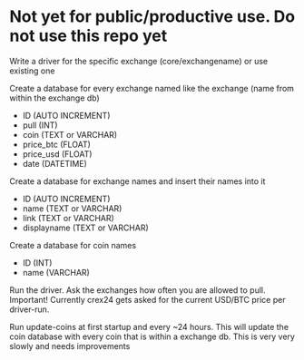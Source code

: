 # Not yet for public/productive use. Do not use this repo yet


Write a driver for the specific exchange (core/exchangename) or use existing one

Create a database for every exchange named like the exchange (name from within the exchange db)
 - ID (AUTO INCREMENT)
 - pull (INT)
 - coin (TEXT or VARCHAR)
 - price_btc (FLOAT)
 - price_usd (FLOAT)
 - date (DATETIME)
 
Create a database for exchange names and insert their names into it
 - ID (AUTO INCREMENT)
 - name (TEXT or VARCHAR)
 - link (TEXT or VARCHAR)
 - displayname (TEXT or VARCHAR)
 
Create a database for coin names
 - ID (INT)
 - name (VARCHAR)


Run the driver. Ask the exchanges how often you are allowed to pull. 
Important! Currently crex24 gets asked for the current USD/BTC price per driver-run.

Run update-coins at first startup and every ~24 hours. This will update the coin database with every coin that is within a exchange db.
This is very very slowly and needs improvements